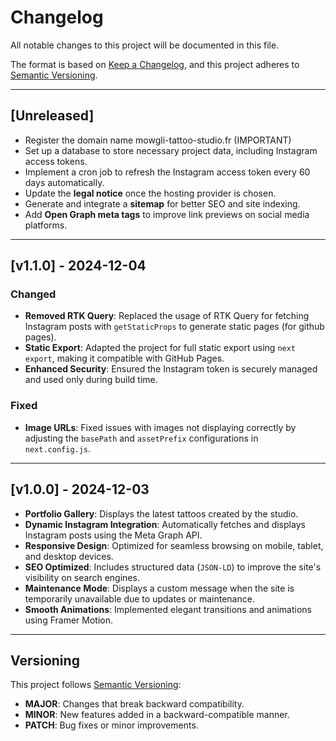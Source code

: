 # Changelog

All notable changes to this project will be documented in this file.

The format is based on [Keep a Changelog](https://keepachangelog.com/en/1.0.0/), and this project adheres to [Semantic Versioning](https://semver.org/).

---

## [Unreleased]

- Register the domain name mowgli-tattoo-studio.fr (IMPORTANT)
- Set up a database to store necessary project data, including Instagram access tokens.
- Implement a cron job to refresh the Instagram access token every 60 days automatically.
- Update the **legal notice** once the hosting provider is chosen.
- Generate and integrate a **sitemap** for better SEO and site indexing.
- Add **Open Graph meta tags** to improve link previews on social media platforms.

---

## [v1.1.0] - 2024-12-04

### Changed

- **Removed RTK Query**: Replaced the usage of RTK Query for fetching Instagram posts with `getStaticProps` to generate static pages (for github pages).
- **Static Export**: Adapted the project for full static export using `next export`, making it compatible with GitHub Pages.
- **Enhanced Security**: Ensured the Instagram token is securely managed and used only during build time.

### Fixed

- **Image URLs**: Fixed issues with images not displaying correctly by adjusting the `basePath` and `assetPrefix` configurations in `next.config.js`.

---

## [v1.0.0] - 2024-12-03

- **Portfolio Gallery**: Displays the latest tattoos created by the studio.
- **Dynamic Instagram Integration**: Automatically fetches and displays Instagram posts using the Meta Graph API.
- **Responsive Design**: Optimized for seamless browsing on mobile, tablet, and desktop devices.
- **SEO Optimized**: Includes structured data (`JSON-LD`) to improve the site's visibility on search engines.
- **Maintenance Mode**: Displays a custom message when the site is temporarily unavailable due to updates or maintenance.
- **Smooth Animations**: Implemented elegant transitions and animations using Framer Motion.

---

## Versioning

This project follows [Semantic Versioning](https://semver.org/):

- **MAJOR**: Changes that break backward compatibility.
- **MINOR**: New features added in a backward-compatible manner.
- **PATCH**: Bug fixes or minor improvements.

